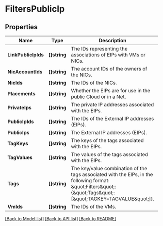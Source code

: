 # FiltersPublicIp

## Properties

Name | Type | Description | Notes
------------ | ------------- | ------------- | -------------
**LinkPublicIpIds** | **[]string** | The IDs representing the associations of EIPs with VMs or NICs. | [optional] 
**NicAccountIds** | **[]string** | The account IDs of the owners of the NICs. | [optional] 
**NicIds** | **[]string** | The IDs of the NICs. | [optional] 
**Placements** | **[]string** | Whether the EIPs are for use in the public Cloud or in a Net. | [optional] 
**PrivateIps** | **[]string** | The private IP addresses associated with the EIPs. | [optional] 
**PublicIpIds** | **[]string** | The IDs of the External IP addresses (EIPs). | [optional] 
**PublicIps** | **[]string** | The External IP addresses (EIPs). | [optional] 
**TagKeys** | **[]string** | The keys of the tags associated with the EIPs. | [optional] 
**TagValues** | **[]string** | The values of the tags associated with the EIPs. | [optional] 
**Tags** | **[]string** | The key/value combination of the tags associated with the EIPs, in the following format: &amp;quot;Filters&amp;quot;:{&amp;quot;Tags&amp;quot;:[&amp;quot;TAGKEY&#x3D;TAGVALUE&amp;quot;]}. | [optional] 
**VmIds** | **[]string** | The IDs of the VMs. | [optional] 

[[Back to Model list]](../README.md#documentation-for-models) [[Back to API list]](../README.md#documentation-for-api-endpoints) [[Back to README]](../README.md)



